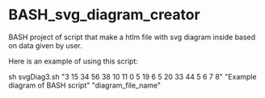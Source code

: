 # BASH_svg_diagram_creator
BASH project of script that make a htlm file with svg diagram inside based on data given by user.

Here is an example of using this script:

sh svgDiag3.sh "3 15 34 56 38 10 11 0 5 19 6 5 20 33 44 5 6 7 8" "Example diagram of BASH script" "diagram_file_name"
